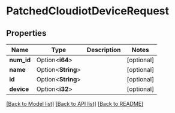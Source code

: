 # PatchedCloudiotDeviceRequest

## Properties

Name | Type | Description | Notes
------------ | ------------- | ------------- | -------------
**num_id** | Option<**i64**> |  | [optional]
**name** | Option<**String**> |  | [optional]
**id** | Option<**String**> |  | [optional]
**device** | Option<**i32**> |  | [optional]

[[Back to Model list]](../README.md#documentation-for-models) [[Back to API list]](../README.md#documentation-for-api-endpoints) [[Back to README]](../README.md)


